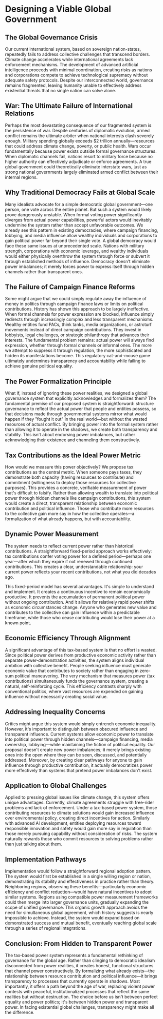 # Designing a Viable Global Government

## The Global Governance Crisis

Our current international system, based on sovereign nation-states, repeatedly fails to address collective challenges that transcend borders. Climate change accelerates while international agreements lack enforcement mechanisms. The development of advanced artificial intelligence proceeds with minimal coordination, creating risks as nations and corporations compete to achieve technological supremacy without adequate safety protocols. Despite our interconnected world, governance remains fragmented, leaving humanity unable to effectively address existential threats that no single nation can solve alone.

## War: The Ultimate Failure of International Relations

Perhaps the most devastating consequence of our fragmented system is the persistence of war. Despite centuries of diplomatic evolution, armed conflict remains the ultimate arbiter when national interests clash severely enough. Military spending globally exceeds $2 trillion annually—resources that could address climate change, poverty, or public health. Wars occur fundamentally because power exists outside formal governance structures. When diplomatic channels fail, nations resort to military force because no higher authority can effectively adjudicate or enforce agreements. A true global government could theoretically eliminate interstate wars, just as strong national governments largely eliminated armed conflict between their internal regions.

## Why Traditional Democracy Fails at Global Scale

Many idealists advocate for a simple democratic global government—one person, one vote across the entire planet. But such a system would likely prove dangerously unstable. When formal voting power significantly diverges from actual power capabilities, powerful actors would inevitably undermine the system rather than accept unfavorable outcomes. We already see this pattern in existing democracies, where campaign financing, lobbying, and media influence allow wealthy individuals and corporations to gain political power far beyond their single vote. A global democracy would face these same issues at unprecedented scale. Nations with military strength, corporations with economic leverage, and wealthy individuals would either physically overthrow the system through force or subvert it through established methods of influence. Democracy doesn't eliminate power imbalances; it merely forces power to express itself through hidden channels rather than transparent ones.

## The Failure of Campaign Finance Reforms
Some might argue that we could simply regulate away the influence of money in politics through campaign finance laws or limits on political contributions. History has shown this approach to be largely ineffective. When formal channels for power expression are blocked, influence simply redirects through increasingly complex and less transparent mechanisms. Wealthy entities fund PACs, think tanks, media organizations, or astroturf movements instead of direct campaign contributions. They invest in lobbyists, legal challenges, or strategic philanthropy that advances their interests. The fundamental problem remains: actual power will always find expression, whether through formal channels or informal ones. The more we attempt to suppress it through regulation, the more sophisticated and hidden its manifestations become. This regulatory cat-and-mouse game ultimately undermines transparency and accountability while failing to achieve genuine political equality.

## The Power Formalization Principle

What if, instead of ignoring these power realities, we designed a global governance system that explicitly acknowledges and formalizes them? The fundamental premise of our proposed system is straightforward: structure governance to reflect the actual power that people and entities possess, so that decisions made through governmental systems mirror what would happen if they "fought it out" in the real world—but without the wasted resources of actual conflict. By bringing power into the formal system rather than allowing it to operate in the shadows, we create both transparency and stability. This isn't about endorsing power imbalances, but rather acknowledging their existence and channeling them constructively.

## Tax Contributions as the Ideal Power Metric

How would we measure this power objectively? We propose tax contributions as the central metric. When someone pays taxes, they demonstrate both capacity (having resources to contribute) and commitment (willingness to deploy those resources for collective purposes). This provides a concrete, verifiable measurement of power that's difficult to falsify. Rather than allowing wealth to translate into political power through hidden channels like campaign contributions, this system would create a direct, transparent relationship between economic contribution and political influence. Those who contribute more resources to the collective gain more say in how the collective operates—a formalization of what already happens, but with accountability.

## Dynamic Power Measurement

The system needs to reflect current power rather than historical contributions. A straightforward fixed-period approach works effectively: tax contributions confer voting power for a defined period—perhaps one year—after which they expire if not renewed through continued contributions. This creates a clear, understandable relationship: your current power reflects your recent contributions, not what you did decades ago.

This fixed-period model has several advantages. It's simple to understand and implement. It creates a continuous incentive to remain economically productive. It prevents the accumulation of permanent political power without ongoing contribution. And it allows for relatively rapid power shifts as economic circumstances change. Anyone who generates new value and contributes to the collective can gain influence within a predictable timeframe, while those who cease contributing would lose their power at a known point.

## Economic Efficiency Through Alignment

A significant advantage of this tax-based system is that no effort is wasted. Since political power derives from productive economic activity rather than separate power-demonstration activities, the system aligns individual ambition with collective benefit. People seeking influence must generate economic value that contributes to society rather than engaging in zero-sum political maneuvering. The very mechanism that measures power (tax contributions) simultaneously funds the governance system, creating a natural, self-reinforcing cycle. This efficiency contrasts sharply with conventional politics, where vast resources are expended on gaining influence without necessarily creating social value.

## Addressing Inequality Concerns

Critics might argue this system would simply entrench economic inequality. However, it's important to distinguish between obscured influence and transparent influence. Current systems allow economic power to translate into political power through hidden channels—campaign financing, media ownership, lobbying—while maintaining the fiction of political equality. Our proposal doesn't create new power imbalances; it merely brings existing ones into the open where they can be seen, discussed, and potentially addressed. Moreover, by creating clear pathways for anyone to gain influence through productive contribution, it actually democratizes power more effectively than systems that pretend power imbalances don't exist.

## Application to Global Challenges

Applied to pressing global issues like climate change, this system offers unique advantages. Currently, climate agreements struggle with free-rider problems and lack of enforcement. Under a tax-based power system, those contributing resources to climate solutions would gain increased influence over environmental policy, creating direct incentives for action. Similarly with advanced AI development, entities deploying resources toward responsible innovation and safety would gain more say in regulation than those merely pursuing capability without consideration of risks. The system naturally rewards those who commit resources to solving problems rather than just talking about them.

## Implementation Pathways

Implementation would follow a straightforward regional adoption pattern. The system would first be established in a single willing region or nation, demonstrating its stability and effectiveness in practice rather than theory. Neighboring regions, observing these benefits—particularly economic efficiency and conflict reduction—would have natural incentives to adopt similar systems. Regions using compatible power measurement frameworks could then merge into larger governance units, gradually expanding the scope of unified governance. This organic growth approach avoids the need for simultaneous global agreement, which history suggests is nearly impossible to achieve. Instead, the system would expand based on demonstrated success and mutual benefit, eventually reaching global scale through a series of regional integrations.

## Conclusion: From Hidden to Transparent Power

The tax-based power system represents a fundamental rethinking of governance for the global age. Rather than clinging to democratic idealism disconnected from power realities, it creates honest, functional structures that channel power constructively. By formalizing what already exists—the relationship between resource contribution and political influence—it brings transparency to processes that currently operate in shadows. Most importantly, it offers a path beyond the age of war, replacing violent power contests with peaceful, institutionalized processes that reflect the same realities but without destruction. The choice before us isn't between perfect equality and power politics; it's between hidden power and transparent power. In facing existential global challenges, transparency might make all the difference.